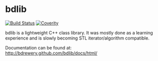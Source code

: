 # bdlib

[![Build Status](https://travis-ci.org/bdrewery/bdlib.png?branch=master)](https://travis-ci.org/bdrewery/bdlib)
[![Coverity](https://scan.coverity.com/projects/1466/badge.svg)](https://scan.coverity.com/projects/1466)

bdlib is a lightweight C++ class library. It was mostly done as a
learning experience and is slowly becoming STL iterator/algorithm compatible.

Documentation can be found at: http://bdrewery.github.com/bdlib/docs/html/
